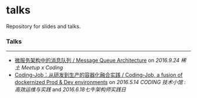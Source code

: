 # talks
Repository for slides and talks.


### Talks

---

* [微服务架构中的消息队列 / Message Queue Architecture](2016/message_queue) on *2016.9.24 稀土 Meetup x Coding*
* [Coding-Job：从研发到生产的容器化融合实践 / Coding-Job, a fusion of dockernized Prod & Dev environments](2016/coding_job) on *2016.5.14 CODING 技术小馆 : 高效运维与实践* and *2016.6.18七牛架构师实践日*

